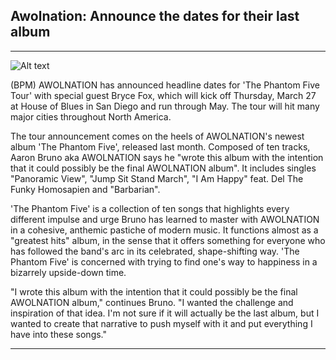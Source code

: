 ## Awolnation: Announce the dates for their last album
----
![Alt text](https://xonomax.com/cdn/shop/files/598706.jpg?v=1726579266)

(BPM) AWOLNATION has announced headline dates for 'The Phantom Five Tour' with special guest Bryce Fox, which will kick off Thursday, March 27 at House of Blues in San Diego and run through May. The tour will hit many major cities throughout North America.

The tour announcement comes on the heels of AWOLNATION's newest album 'The Phantom Five', released last month. Composed of ten tracks, Aaron Bruno aka AWOLNATION says he "wrote this album with the intention that it could possibly be the final AWOLNATION album". It includes singles "Panoramic View", "Jump Sit Stand March", "I Am Happy" feat. Del The Funky Homosapien and "Barbarian".

'The Phantom Five' is a collection of ten songs that highlights every different impulse and urge Bruno has learned to master with AWOLNATION in a cohesive, anthemic pastiche of modern music. It functions almost as a "greatest hits" album, in the sense that it offers something for everyone who has followed the band's arc in its celebrated, shape-shifting way. 'The Phantom Five' is concerned with trying to find one's way to happiness in a bizarrely upside-down time.

"I wrote this album with the intention that it could possibly be the final AWOLNATION album," continues Bruno. "I wanted the challenge and inspiration of that idea. I'm not sure if it will actually be the last album, but I wanted to create that narrative to push myself with it and put everything I have into these songs."

---